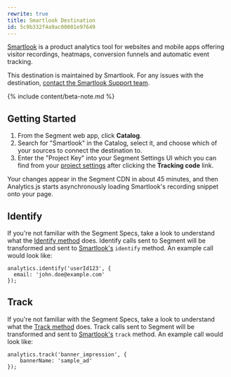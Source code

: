 ```yaml
---
rewrite: true
title: Smartlook Destination
id: 5c9b332f4a9ac00001e97649
---
```

[Smartlook](https://smartlook.com/?utm_source=segmentio&utm_medium=docs&utm_campaign=partners) is a product analytics tool for websites and mobile apps offering visitor recordings, heatmaps, conversion funnels and automatic event tracking.

This destination is maintained by Smartlook. For any issues with the destination, [contact the Smartlook Support team](mailto:support@smartlook.com).

{% include content/beta-note.md %}


## Getting Started



1. From the Segment web app, click **Catalog**.
2. Search for "Smartlook" in the Catalog, select it, and choose which of your sources to connect the destination to.
3. Enter the "Project Key" into your Segment Settings UI which you can find from your [project settings](https://www.smartlook.com/app/dashboard/settings/projects) after clicking the **Tracking code** link.


Your changes appear in the Segment CDN in about 45 minutes, and then Analytics.js starts asynchronously loading Smartlook's recording snippet onto your page.


## Identify

If you're not familiar with the Segment Specs, take a look to understand what the [Identify method](/docs/connections/spec/identify/) does.
Identify calls sent to Segment will be transformed and sent to [Smartlook's](https://smartlook.github.io/docs/web/identify-visitor/) `identify` method. An example call would look like:

```
analytics.identify('userId123', {
  email: 'john.doe@example.com'
});
```


## Track

If you're not familiar with the Segment Specs, take a look to understand what the [Track method](/docs/connections/spec/track/) does.
Track calls sent to Segment will be transformed and sent to [Smartlook's](https://smartlook.github.io/docs/web/custom-events/) `track` method.
An example call would look like:

```
analytics.track('banner_impression', {
    bannerName: 'sample_ad'
});
```
